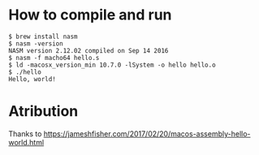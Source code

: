 
# How to compile and run
```
$ brew install nasm
$ nasm -version
NASM version 2.12.02 compiled on Sep 14 2016
$ nasm -f macho64 hello.s
$ ld -macosx_version_min 10.7.0 -lSystem -o hello hello.o
$ ./hello
Hello, world!
```
# Atribution
Thanks to https://jameshfisher.com/2017/02/20/macos-assembly-hello-world.html
